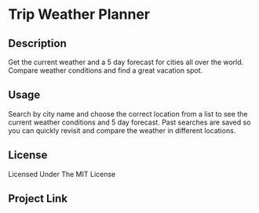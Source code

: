 # Trip Weather Planner
## Description
Get the current weather and a 5 day forecast for cities all over the world. Compare weather conditions and find a great vacation spot.

## Usage
Search by city name and choose the correct location from a list to see the current weather conditions and 5 day forecast. Past searches are saved so you can quickly revisit and compare the weather in different locations.

## License
Licensed Under The MIT License

## Project Link
